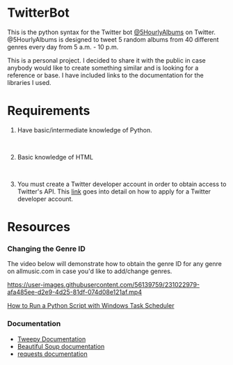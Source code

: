 # TwitterBot
This is the python syntax for the Twitter bot [@5HourlyAlbums](https://twitter.com/5HourlyAlbums) on Twitter. @5HourlyAlbums is designed to tweet 5 random albums from 40 different genres every day from 5 a.m. - 10 p.m.


This is a personal project. I decided to share it with the public in case anybody would like to create something similar and is looking for a reference or base. I have included links to the documentation for the libraries I used.

# Requirements
1. Have basic/intermediate knowledge of Python.
<br />

2. Basic knowledge of HTML

<br />

3. You must create a Twitter developer account in order to obtain access to Twitter's API. This [link](https://developer.twitter.com/en/support/twitter-api/developer-account) goes into detail on how to apply for a Twitter developer account.

# Resources

### Changing the Genre ID
The video below will demonstrate how to obtain the genre ID for any genre on allmusic.com in case you'd like to add/change genres.

https://user-images.githubusercontent.com/56139759/231022979-afa485ee-d2e9-4d25-81df-074d08e121af.mp4

[How to Run a Python Script with Windows Task Scheduler](https://www.youtube.com/watch?v=4n2fC97MNac)

### Documentation
* [Tweepy Documentation](https://docs.tweepy.org/en/stable/)
* [Beautiful Soup documentation](https://beautiful-soup-4.readthedocs.io/en/latest/)
* [requests documentation](https://requests.readthedocs.io/en/latest/user/quickstart/)
